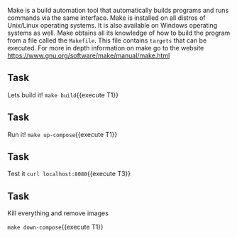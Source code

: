 Make is a build automation tool that automatically builds programs and runs commands via the same interface. Make is installed on all distros of Unix/Linux operating systems. It is also available on Windows operating systems as well. Make obtains all its knowledge of how to build the program from a file called the ```Makefile```. This file contains ```targets``` that can be executed. For more in depth information on make go to the website https://www.gnu.org/software/make/manual/make.html

## Task
Lets build it!
`make build`{{execute T1}}

## Task 
Run it!
`make up-compose`{{execute T1}}


## Task
Test it
`curl localhost:8080`{{execute T3}}

## Task
Kill everything and remove images

`make down-compose`{{execute T1}}